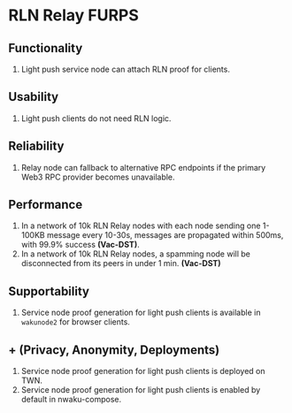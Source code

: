 # RLN Relay FURPS

## Functionality

1. Light push service node can attach RLN proof for clients.

## Usability

1. Light push clients do not need RLN logic.

## Reliability

1. Relay node can fallback to alternative RPC endpoints
   if the primary Web3 RPC provider becomes unavailable.

## Performance

1. In a network of 10k RLN Relay nodes with each node sending one 1-100KB message every 10-30s,
   messages are propagated within 500ms, with 99.9% success **(Vac-DST)**.
2. In a network of 10k RLN Relay nodes,
   a spamming node will be disconnected from its peers in under 1 min. **(Vac-DST)**

## Supportability

1. Service node proof generation for light push clients is available in `wakunode2` for browser clients.

## + (Privacy, Anonymity, Deployments)

1. Service node proof generation for light push clients is deployed on TWN.
2. Service node proof generation for light push clients is enabled by default in nwaku-compose.

